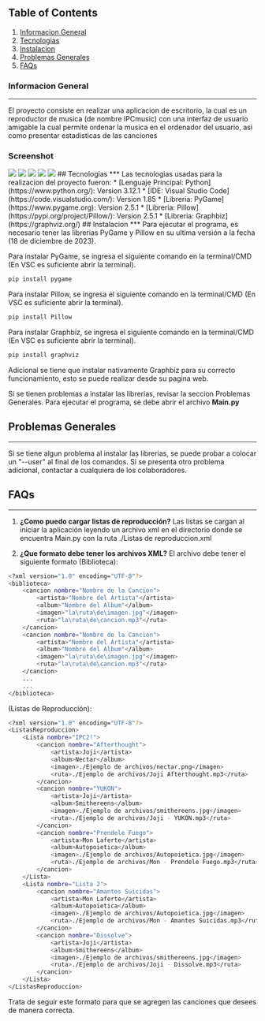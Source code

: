 ## Table of Contents
1. [Informacion General](#info-general)
2. [Tecnologias](#tecnologias)
3. [Instalacion](#instalacion)
4. [Problemas Generales](#problemas-generales)
5. [FAQs](#faqs)
### Informacion General
***
El proyecto consiste en realizar una aplicacion de escritorio, la cual es un reproductor de musica (de nombre IPCmusic) con una interfaz de usuario amigable la cual permite ordenar la musica en el ordenador del usuario, asi como presentar estadisticas de las canciones
### Screenshot
<img src="https://i.imgur.com/kWmEQ9a.jpg"/>
<img src="https://i.imgur.com/GUjH2ML.jpg"/>
<img src="https://i.imgur.com/ectR5D5.jpg"/>
<img src="https://i.imgur.com/BjWCvKq.jpg"/>
<img src="https://i.imgur.com/9rIQkcG.jpg"/>
## Tecnologias
***
Las tecnologias usadas para la realizacion del proyecto fueron:
* [Lenguaje Principal: Python](https://www.python.org/): Version 3.12.1
* [IDE: Visual Studio Code](https://code.visualstudio.com/): Version 1.85
* [Libreria: PyGame](https://www.pygame.org): Version 2.5.1
* [Libreria: Pillow](https://pypi.org/project/Pillow/): Version 2.5.1
* [Libreria: Graphbiz](https://graphviz.org/)
## Instalacion
***
Para ejecutar el programa, es necesario tener las librerias PyGame y Pillow en su ultima versión a la fecha (18 de diciembre de 2023).

Para instalar PyGame, se ingresa el siguiente comando en la terminal/CMD (En VSC es suficiente abrir la terminal).
```bash
pip install pygame
```

Para instalar Pillow, se ingresa el siguiente comando en la terminal/CMD (En VSC es suficiente abrir la terminal).
```bash
pip install Pillow
```

Para instalar Graphbiz, se ingresa el siguiente comando en la terminal/CMD (En VSC es suficiente abrir la terminal).
```bash
pip install graphviz
```
Adicional se tiene que instalar nativamente Graphbiz para su correcto funcionamiento, esto se puede realizar desde su pagina web.

Si se tienen problemas a instalar las librerias, revisar la seccion Problemas Generales.
Para ejecutar el programa, se debe abrir el archivo **Main.py**

## Problemas Generales
***
Si se tiene algun problema al instalar las librerias, se puede probar a colocar un "--user" al final de los comandos.
Si se presenta otro problema adicional, contactar a cualquiera de los colaboradores.


## FAQs
***
1. **¿Como puedo cargar listas de reproducción?**
Las listas se cargan al iniciar la aplicación leyendo un archivo xml en el directorio donde se encuentra Main.py con la ruta ./Listas de reproduccion.xml

2. **¿Que formato debe tener los archivos XML?**
El archivo debe tener el siguiente formato 
(Biblioteca):
```bash
<?xml version="1.0" encoding="UTF-8"?> 
<biblioteca>
    <cancion nombre="Nombre de la Cancion">
        <artista>"Nombre del Artista"</artista>
        <album>"Nombre del Album"</album>
        <imagen>"la\ruta\de\imagen.jpg"</imagen>
        <ruta>"la\ruta\de\cancion.mp3"</ruta>
    </cancion>
    <cancion nombre="Nombre de la Cancion">
        <artista>"Nombre del Artista"</artista>
        <album>"Nombre del Album"</album>
        <imagen>"la\ruta\de\imagen.jpg"</imagen>
        <ruta>"la\ruta\de\cancion.mp3"</ruta>
    </cancion>
    ...
    ...
</biblioteca>
```

(Listas de Reproducción):
```bash
<?xml version="1.0" encoding="UTF-8"?> 
<ListasReproduccion>
    <Lista nombre="IPC2!">
        <cancion nombre="Afterthought">
            <artista>Joji</artista>
            <album>Nectar</album>
            <imagen>./Ejemplo de archivos/nectar.png</imagen>
            <ruta>./Ejemplo de archivos/Joji Afterthought.mp3</ruta>
        </cancion>
        <cancion nombre="YUKON">
            <artista>Joji</artista>
            <album>Smithereens</album>
            <imagen>./Ejemplo de archivos/smithereens.jpg</imagen>
            <ruta>./Ejemplo de archivos/Joji - YUKON.mp3</ruta>
        </cancion>
        <cancion nombre="Prendele Fuego">
            <artista>Mon Laferte</artista>
            <album>Autopoietica</album>
            <imagen>./Ejemplo de archivos/Autopoietica.jpg</imagen>
            <ruta>./Ejemplo de archivos/Mon - Prendele Fuego.mp3</ruta>
        </cancion>
    </Lista>
    <Lista nombre="Lista 2">
        <cancion nombre="Amantes Suicidas">
            <artista>Mon Laferte</artista>
            <album>Autopoietica</album>
            <imagen>./Ejemplo de archivos/Autopoietica.jpg</imagen>
            <ruta>./Ejemplo de archivos/Mon - Amantes Suicidas.mp3</ruta>
        </cancion>
        <cancion nombre="Dissolve">
            <artista>Joji</artista>
            <album>Smithereens</album>
            <imagen>./Ejemplo de archivos/smithereens.jpg</imagen>
            <ruta>./Ejemplo de archivos/Joji - Dissolve.mp3</ruta>
        </cancion>
    </Lista>
</ListasReproduccion>
```
Trata de seguir este formato para que se agregen las canciones que desees de manera correcta.
